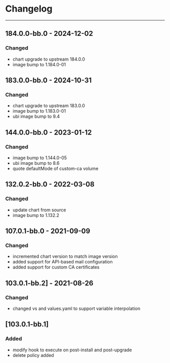 # Changelog

---
## 184.0.0-bb.0 - 2024-12-02
### Changed
- chart upgrade to upstream 184.0.0
- image bump to 1.184.0-01

## 183.0.0-bb.0 - 2024-10-31
### Changed
- chart upgrade to upstream 183.0.0
- image bump to 1.183.0-01
- ubi image bump to 9.4

## 144.0.0-bb.0 - 2023-01-12
### Changed
- image bump to 1.144.0-05
- ubi image bump to 8.6
- quote defaultMode of custom-ca volume

## 132.0.2-bb.0 - 2022-03-08
### Changed
- update chart from source
- image bump to 1.132.2

## 107.0.1-bb.0 - 2021-09-09
### Changed
- incremented chart version to match image version
- added support for API-based mail configuration
- added support for custom CA certificates

## 103.0.1-bb.2] - 2021-08-26
### Changed
- changed vs and values.yaml to support variable interpolation

## [103.0.1-bb.1]
### Added
- modify hook to execute on post-install and post-upgrade
- delete policy added

